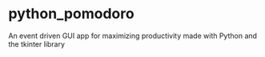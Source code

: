 # python_pomodoro

An event driven GUI app for maximizing productivity made with Python and the tkinter library
